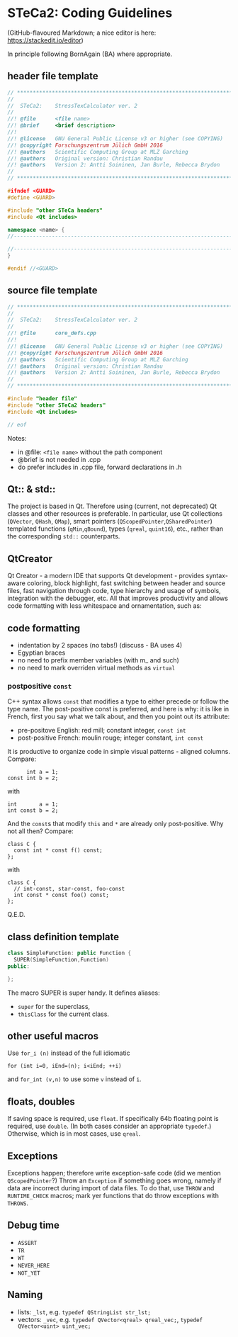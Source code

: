 # STeCa2: Coding Guidelines

(GitHub-flavoured Markdown; a nice editor is here: https://stackedit.io/editor)

In principle following BornAgain (BA) where appropriate.

## header file template

```cpp
// ************************************************************************** //
//
//  STeCa2:    StressTexCalculator ver. 2
//
//! @file      <file name>
//! @brief     <brief description>
//!
//! @license   GNU General Public License v3 or higher (see COPYING)
//! @copyright Forschungszentrum Jülich GmbH 2016
//! @authors   Scientific Computing Group at MLZ Garching
//! @authors   Original version: Christian Randau
//! @authors   Version 2: Antti Soininen, Jan Burle, Rebecca Brydon
//
// ************************************************************************** //

#ifndef <GUARD>
#define <GUARD>

#include "other STeCa headers"
#include <Qt includes>

namespace <name> {
//------------------------------------------------------------------------------

//------------------------------------------------------------------------------
}

#endif //<GUARD>
```

## source file template

```cpp
// ************************************************************************** //
//
//  STeCa2:    StressTexCalculator ver. 2
//
//! @file      core_defs.cpp
//!
//! @license   GNU General Public License v3 or higher (see COPYING)
//! @copyright Forschungszentrum Jülich GmbH 2016
//! @authors   Scientific Computing Group at MLZ Garching
//! @authors   Original version: Christian Randau
//! @authors   Version 2: Antti Soininen, Jan Burle, Rebecca Brydon
//
// ************************************************************************** //

#include "header file"
#include "other STeCa2 headers"
#include <Qt includes>

// eof
```

Notes:

- in @file: `<file name>` without the path component
- @brief is not needed in .cpp
- do prefer includes in .cpp file, forward declarations in .h

## Qt:: & std::
The project is based in Qt. Therefore using (current, not deprecated) Qt classes and other resources is preferable. In particular, use Qt collections (`QVector`, `QHash`, `QMap`), smart pointers (`QScopedPointer`,`QSharedPointer`) templated functions (`qMin`,`qBound`), types (`qreal`, `quint16`), etc., rather than the corresponding `std::` counterparts.

## QtCreator
Qt Creator - a modern IDE that supports Qt development - provides syntax-aware coloring, block highlight, fast switching between header and source files, fast navigation through code, type hierarchy and usage of symbols, integration with the debugger, etc. All that improves productivity and allows code formatting with less whitespace and ornamentation, such as:

## code formatting

  - indentation by 2 spaces (no tabs!) (discuss - BA uses 4)
  - Egyptian braces
  - no need to prefix member variables (with m_ and such)
  - no need to mark overriden virtual methods as `virtual`

### postpositive `const`

C++ syntax allows `const` that modifies a type to either precede or follow the type name. The post-positive const is preferred, and here is why: it is like in French, first you say what we talk about, and then you point out its attribute:

- pre-positove English: red mill; constant integer, `const int`
- post-positive French: moulin rouge; integer constant, `int const`

It is productive to organize code in simple visual patterns - aligned columns. Compare:

```
      int a = 1;
const int b = 2;
```

with

```
int       a = 1;
int const b = 2;
```

And the `const`s that modify `this` and `*` are already only post-positive. Why not all then? Compare:

```
class C {
  const int * const f() const;
};
```

with

```
class C {
  // int-const, star-const, foo-const
  int const * const foo() const;
};
```

Q.E.D.

## class definition template

```cpp
class SimpleFunction: public Function {
  SUPER(SimpleFunction,Function)
public:

};
```

The macro SUPER is super handy. It defines aliases:
- `super` for the superclass,
- `thisClass` for the current class.

## other useful macros

Use `for_i (n)` instead of the full idiomatic
```
for (int i=0, iEnd=(n); i<iEnd; ++i)
```
and `for_int (v,n)` to use some `v` instead of `i`.

## floats, doubles

If saving space is required, use `float`.  If specifically 64b floating point is required, use `double`. (In both cases consider an appropriate `typedef`.) Otherwise, which is in most cases, use `qreal`.

## Exceptions

Exceptions happen; therefore write exception-safe code (did we mention `QScopedPointer`?) Throw an `Exception` if something goes wrong, namely if data are incorrect during import of data files. To do that, use `THROW` and `RUNTIME_CHECK` macros; mark yer functions that do throw exceptions with `THROWS`.

## Debug time

- `ASSERT`
- `TR`
- `WT`
- `NEVER_HERE`
- `NOT_YET`

## Naming

- lists: `_lst`, e.g. `typedef QStringList str_lst;`
- vectors: `_vec`, e.g.  `typedef QVector<qreal> qreal_vec;`, `typedef QVector<uint> uint_vec;`
